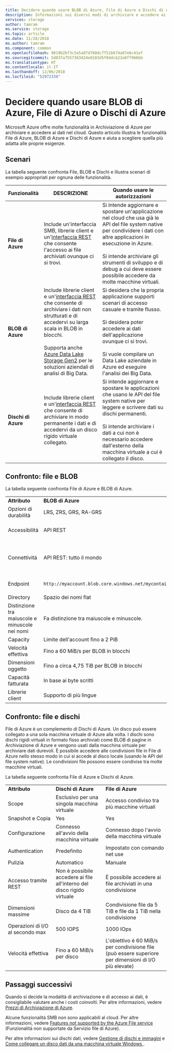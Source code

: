 ```yaml
---
title: Decidere quando usare BLOB di Azure, File di Azure o Dischi di Azure
description: Informazioni sui diversi modi di archiviare e accedere ai dati in Azure per aiutare a decidere quale tecnologia usare.
services: storage
author: tamram
ms.service: storage
ms.topic: article
ms.date: 11/28/2018
ms.author: tamram
ms.component: common
ms.openlocfilehash: 9819b2bf3c5e5a07d788dc7f51b674a07e6c41ef
ms.sourcegitcommit: 5d837a7557363424e0183d5f04dcb23a8ff966bb
ms.translationtype: HT
ms.contentlocale: it-IT
ms.lasthandoff: 12/06/2018
ms.locfileid: "52972338"
---
```

# <a name="deciding-when-to-use-azure-blobs-azure-files-or-azure-disks"></a>Decidere quando usare BLOB di Azure, File di Azure o Dischi di Azure

Microsoft Azure offre molte funzionalità in Archiviazione di Azure per archiviare e accedere ai dati nel cloud. Questo articolo illustra le funzionalità File di Azure, BLOB di Azure e Dischi di Azure e aiuta a scegliere quella più adatta alle proprie esigenze.

## <a name="scenarios"></a>Scenari

La tabella seguente confronta File, BLOB e Dischi e illustra scenari di esempio appropriati per ognuna delle funzionalità.

| Funzionalità | DESCRIZIONE | Quando usare le autorizzazioni |
|--------------|-------------|-------------|
| **File di Azure** | Include un'interfaccia SMB, librerie client e un'[interfaccia REST](/rest/api/storageservices/file-service-rest-api) che consente l'accesso ai file archiviati ovunque ci si trovi. | Si intende aggiornare e spostare un'applicazione nel cloud che usa già le API del file system native per condividere i dati con altre applicazioni in esecuzione in Azure.<br/><br/>Si intende archiviare gli strumenti di sviluppo e di debug a cui deve essere possibile accedere da molte macchine virtuali. |
| **BLOB di Azure** | Include librerie client e un'[interfaccia REST](/rest/api/storageservices/blob-service-rest-api) che consente di archiviare i dati non strutturati e di accedervi su larga scala in BLOB in blocchi.<br/><br/>Supporta anche [Azure Data Lake Storage Gen2](../blobs/data-lake-storage-introduction.md) per le soluzioni aziendali di analisi di Big Data. | Si desidera che la propria applicazione supporti scenari di accesso casuale e tramite flusso.<br/><br/>Si desidera poter accedere ai dati dell'applicazione ovunque ci si trovi.<br/><br/>Si vuole compilare un Data Lake aziendale in Azure ed eseguire l'analisi dei Big Data. |
| **Dischi di Azure** | Include librerie client e un'[interfaccia REST](/rest/api/compute/manageddisks/disks/disks-rest-api) che consente di archiviare in modo permanente i dati e di accedervi da un disco rigido virtuale collegato. | Si intende aggiornare e spostare le applicazioni che usano le API del file system native per leggere e scrivere dati su dischi permanenti.<br/><br/>Si intende archiviare i dati a cui non è necessario accedere dall'esterno della macchina virtuale a cui è collegato il disco. |

## <a name="comparison-files-and-blobs"></a>Confronto: file e BLOB

La tabella seguente confronta File di Azure e BLOB di Azure.  
  
||||  
|-|-|-|  
|**Attributo**|**BLOB di Azure**|**File di Azure**|  
|Opzioni di durabilità|LRS, ZRS, GRS, RA-GRS|LRS, ZRS, GRS|  
|Accessibilità|API REST|API REST<br /><br /> SMB 2.1 e SMB 3.0 (API del file system standard)|  
|Connettività|API REST: tutto il mondo|API REST: tutto il mondo<br /><br /> SMB 2.1: nell'area<br /><br /> SMB 3.0: tutto il mondo|  
|Endpoint|`http://myaccount.blob.core.windows.net/mycontainer/myblob`|`\\myaccount.file.core.windows.net\myshare\myfile.txt`<br /><br /> `http://myaccount.file.core.windows.net/myshare/myfile.txt`|  
|Directory|Spazio dei nomi flat|Oggetti directory veri|  
|Distinzione tra maiuscole e minuscole nei nomi|Fa distinzione tra maiuscole e minuscole.|Non fa distinzione tra maiuscole e minuscole, ma le mantiene così come sono|  
|Capacity|Limite dell'account fino a 2 PiB |Condivisioni file da 5 TiB|  
|Velocità effettiva|Fino a 60 MiB/s per BLOB in blocchi|Fino a 60 MiB/s per condivisione|  
|Dimensioni oggetto|Fino a circa 4,75 TiB per BLOB in blocchi|Fino a 1 TiB per file|  
|Capacità fatturata|In base ai byte scritti|In base alle dimensioni di file|  
|Librerie client|Supporto di più lingue|Supporto di più lingue|  
  
## <a name="comparison-files-and-disks"></a>Confronto: file e dischi

File di Azure è un complemento di Dischi di Azure. Un disco può essere collegato a una sola macchina virtuale di Azure alla volta. I dischi sono dischi rigidi virtuali in formato fisso archiviati come BLOB di pagine in Archiviazione di Azure e vengono usati dalla macchina virtuale per archiviare dati durevoli. È possibile accedere alle condivisioni file in File di Azure nello stesso modo in cui si accede al disco locale (usando le API del file system native). Le condivisioni file possono essere condivise tra molte macchine virtuali.  
 
La tabella seguente confronta File di Azure e Dischi di Azure.  
 
||||  
|-|-|-|  
|**Attributo**|**Dischi di Azure**|**File di Azure**|  
|Scope|Esclusivo per una singola macchina virtuale|Accesso condiviso tra più macchine virtuali|  
|Snapshot e Copia|Yes|Yes|  
|Configurazione|Connesso all'avvio della macchina virtuale|Connesso dopo l'avvio della macchina virtuale|  
|Authentication|Predefinito|Impostato con comando net use|  
|Pulizia|Automatico|Manuale|  
|Accesso tramite REST|Non è possibile accedere ai file all'interno del disco rigido virtuale|È possibile accedere ai file archiviati in una condivisione|  
|Dimensioni massime|Disco da 4 TiB|Condivisione file da 5 TiB e file da 1 TiB nella condivisione|  
|Operazioni di I/O al secondo max|500 IOPS|1000 IOps|  
|Velocità effettiva|Fino a 60 MiB/s per disco|L'obiettivo è 60 MiB/s per condivisione file (può essere superiore per dimensioni di I/O più elevate)|  

## <a name="next-steps"></a>Passaggi successivi

Quando si decide la modalità di archiviazione e di accesso ai dati, è consigliabile valutare anche i costi coinvolti. Per altre informazioni, vedere [Prezzi di Archiviazione di Azure](https://azure.microsoft.com/pricing/details/storage/).
  
Alcune funzionalità SMB non sono applicabili al cloud. Per altre informazioni, vedere [Features not supported by the Azure File service](/rest/api/storageservices/features-not-supported-by-the-azure-file-service) (Funzionalità non supportate da Servizio file di Azure).
  
Per altre informazioni sui dischi dati, vedere [Gestione di dischi e immagini](../../virtual-machines/windows/about-disks-and-vhds.md) e [Come collegare un disco dati da una macchina virtuale Windows ](../../virtual-machines/windows/attach-managed-disk-portal.md).
